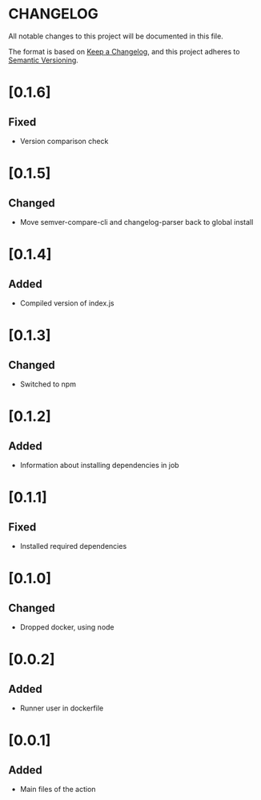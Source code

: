 # CHANGELOG

All notable changes to this project will be documented in this file.

The format is based on [Keep a Changelog](https://keepachangelog.com/en/1.0.0/),
and this project adheres to [Semantic Versioning](https://semver.org/spec/v2.0.0.html).

# [0.1.6]
## Fixed
* Version comparison check

# [0.1.5]
## Changed
* Move semver-compare-cli and changelog-parser back to global install

# [0.1.4]
## Added
* Compiled version of index.js

# [0.1.3]
## Changed
* Switched to npm

# [0.1.2]
## Added
* Information about installing dependencies in job

# [0.1.1]
## Fixed
* Installed required dependencies

# [0.1.0]
## Changed
* Dropped docker, using node

# [0.0.2]
## Added
* Runner user in dockerfile

# [0.0.1]
## Added
* Main files of the action